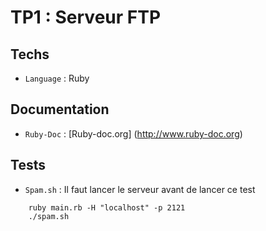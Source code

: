 TP1 : Serveur FTP
=================


Techs
---------

* `Language` : Ruby


Documentation
--------------

* `Ruby-Doc` : [Ruby-doc.org] (http://www.ruby-doc.org)


Tests
-------------

* `Spam.sh` : Il faut lancer le serveur avant de lancer ce test

```	
	ruby main.rb -H "localhost" -p 2121
	./spam.sh
```
